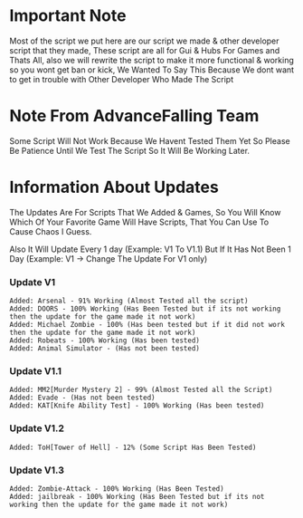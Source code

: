 # Important Note
Most of the script we put here are our script we made & other developer script that they made, These script are all for Gui & Hubs For Games 
and Thats All, also we will rewrite the script to make it more functional & working so you wont get ban or kick, We Wanted To Say This Because We dont want to get in trouble with Other Developer Who Made The Script

# Note From AdvanceFalling Team
Some Script Will Not Work Because We Havent Tested Them Yet So Please Be Patience Until We Test The Script So It Will Be Working Later.
# Information About Updates 
The Updates Are For Scripts That We Added & Games, So You Will Know Which Of Your Favorite Game Will Have Scripts, That You Can Use To Cause Chaos I Guess. 

Also It Will Update Every 1 day (Example: V1 To V1.1) But If It Has Not Been 1 Day (Example: V1 -> Change The Update For V1 only)
### Update V1
```
Added: Arsenal - 91% Working (Almost Tested all the script)
Added: DOORS - 100% Working (Has Been Tested but if its not working then the update for the game made it not work)
Added: Michael Zombie - 100% (Has been tested but if it did not work then the update for the game made it not work)
Added: Robeats - 100% Working (Has been tested)
Added: Animal Simulator - (Has not been tested)
```
### Update V1.1
```
Added: MM2[Murder Mystery 2] - 99% (Almost Tested all the Script)
Added: Evade - (Has not been tested)
Added: KAT[Knife Ability Test] - 100% Working (Has been tested)
```
### Update V1.2
```
Added: ToH[Tower of Hell] - 12% (Some Script Has Been Tested)
```
### Update V1.3
```
Added: Zombie-Attack - 100% Working (Has Been Tested)
Added: jailbreak - 100% Working (Has Been Tested but if its not working then the update for the game made it not work)
```
